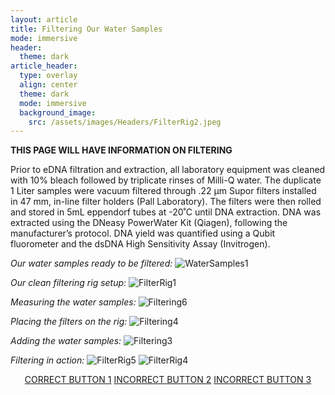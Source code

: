 ```yaml
---
layout: article
title: Filtering Our Water Samples
mode: immersive
header:
  theme: dark
article_header:
  type: overlay
  align: center
  theme: dark
  mode: immersive
  background_image:
    src: /assets/images/Headers/FilterRig2.jpeg
---
```


**THIS PAGE WILL HAVE INFORMATION ON FILTERING**

Prior to eDNA filtration and extraction, all laboratory equipment was cleaned with 10% bleach followed by triplicate rinses of Milli-Q water. The duplicate 1 Liter samples were vacuum filtered through .22 μm Supor filters installed in 47 mm, in-line filter holders (Pall Laboratory). The filters were then rolled and stored in 5mL eppendorf tubes at -20˚C until DNA extraction. DNA was extracted using the DNeasy PowerWater Kit (Qiagen), following the manufacturer’s protocol. DNA yield was quantified using a Qubit fluorometer and the dsDNA High Sensitivity Assay (Invitrogen). 

*Our water samples ready to be filtered:*
![WaterSamples1](/assets/images/BIG-FILT/WaterSamples1.JPG) 


*Our clean filtering rig setup:*
![FilterRig1](/assets/images/BIG-FILT/FilterRig1.jpeg) 

*Measuring the water samples:*
![Filtering6](/assets/images/BIG-FILT/Filtering6.jpeg) 


*Placing the filters on the rig:*
![Filtering4](/assets/images/BIG-FILT/Filtering4.jpeg)  

*Adding the water samples:*
![Filtering3](/assets/images/BIG-FILT/Filtering3.jpeg)   

*Filtering in action:*
![FilterRig5](/assets/images/BIG-FILT/FilterRig5.jpeg) 
![FilterRig4](/assets/images/BIG-FILT/FilterRig4.jpeg)  

 

<p align="center">
<a class="button button--outline-primary button--pill" href="Storing1">CORRECT BUTTON 1</a> <a class="button button--outline-primary button--pill" href="Storing2">INCORRECT BUTTON 2</a> <a class="button button--outline-primary button--pill" href="Storing2">INCORRECT BUTTON 3</a></p>